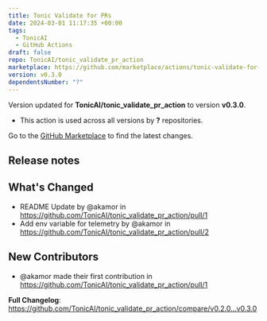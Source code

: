 ```yaml
---
title: Tonic Validate for PRs
date: 2024-03-01 11:17:35 +00:00
tags:
  - TonicAI
  - GitHub Actions
draft: false
repo: TonicAI/tonic_validate_pr_action
marketplace: https://github.com/marketplace/actions/tonic-validate-for-prs
version: v0.3.0
dependentsNumber: "?"
---
```



Version updated for **TonicAI/tonic_validate_pr_action** to version **v0.3.0**.
- This action is used across all versions by **?** repositories.

Go to the [GitHub Marketplace](https://github.com/marketplace/actions/tonic-validate-for-prs) to find the latest changes.

## Release notes

## What's Changed
* README Update by @akamor in https://github.com/TonicAI/tonic_validate_pr_action/pull/1
* Add env variable for telemetry by @akamor in https://github.com/TonicAI/tonic_validate_pr_action/pull/2

## New Contributors
* @akamor made their first contribution in https://github.com/TonicAI/tonic_validate_pr_action/pull/1

**Full Changelog**: https://github.com/TonicAI/tonic_validate_pr_action/compare/v0.2.0...v0.3.0
